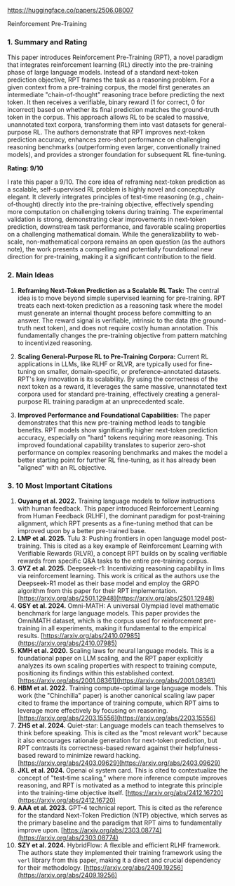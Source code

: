 https://huggingface.co/papers/2506.08007

Reinforcement Pre-Training

### 1. Summary and Rating

This paper introduces Reinforcement Pre-Training (RPT), a novel paradigm that integrates reinforcement learning (RL) directly into the pre-training phase of large language models. Instead of a standard next-token prediction objective, RPT frames the task as a reasoning problem. For a given context from a pre-training corpus, the model first generates an intermediate "chain-of-thought" reasoning trace before predicting the next token. It then receives a verifiable, binary reward (1 for correct, 0 for incorrect) based on whether its final prediction matches the ground-truth token in the corpus. This approach allows RL to be scaled to massive, unannotated text corpora, transforming them into vast datasets for general-purpose RL. The authors demonstrate that RPT improves next-token prediction accuracy, enhances zero-shot performance on challenging reasoning benchmarks (outperforming even larger, conventionally trained models), and provides a stronger foundation for subsequent RL fine-tuning.

**Rating: 9/10**

I rate this paper a 9/10. The core idea of reframing next-token prediction as a scalable, self-supervised RL problem is highly novel and conceptually elegant. It cleverly integrates principles of test-time reasoning (e.g., chain-of-thought) directly into the pre-training objective, effectively spending more computation on challenging tokens during training. The experimental validation is strong, demonstrating clear improvements in next-token prediction, downstream task performance, and favorable scaling properties on a challenging mathematical domain. While the generalizability to web-scale, non-mathematical corpora remains an open question (as the authors note), the work presents a compelling and potentially foundational new direction for pre-training, making it a significant contribution to the field.

### 2. Main Ideas

1.  **Reframing Next-Token Prediction as a Scalable RL Task:** The central idea is to move beyond simple supervised learning for pre-training. RPT treats each next-token prediction as a reasoning task where the model must generate an internal thought process before committing to an answer. The reward signal is verifiable, intrinsic to the data (the ground-truth next token), and does not require costly human annotation. This fundamentally changes the pre-training objective from pattern matching to incentivized reasoning.

2.  **Scaling General-Purpose RL to Pre-Training Corpora:** Current RL applications in LLMs, like RLHF or RLVR, are typically used for fine-tuning on smaller, domain-specific, or preference-annotated datasets. RPT's key innovation is its scalability. By using the correctness of the next token as a reward, it leverages the same massive, unannotated text corpora used for standard pre-training, effectively creating a general-purpose RL training paradigm at an unprecedented scale.

3.  **Improved Performance and Foundational Capabilities:** The paper demonstrates that this new pre-training method leads to tangible benefits. RPT models show significantly higher next-token prediction accuracy, especially on "hard" tokens requiring more reasoning. This improved foundational capability translates to superior zero-shot performance on complex reasoning benchmarks and makes the model a better starting point for further RL fine-tuning, as it has already been "aligned" with an RL objective.

### 3. 10 Most Important Citations

1.  **Ouyang et al. 2022.** Training language models to follow instructions with human feedback. This paper introduced Reinforcement Learning from Human Feedback (RLHF), the dominant paradigm for post-training alignment, which RPT presents as a fine-tuning method that can be improved upon by a better pre-trained base.
2.  **LMP et al. 2025.** Tulu 3: Pushing frontiers in open language model post-training. This is cited as a key example of Reinforcement Learning with Verifiable Rewards (RLVR), a concept RPT builds on by scaling verifiable rewards from specific Q&A tasks to the entire pre-training corpus.
3.  **GYZ et al. 2025.** Deepseek-r1: Incentivizing reasoning capability in llms via reinforcement learning. This work is critical as the authors use the Deepseek-R1 model as their base model and employ the GRPO algorithm from this paper for their RPT implementation. [https://arxiv.org/abs/2501.12948](https://arxiv.org/abs/2501.12948)
4.  **GSY et al. 2024.** Omni-MATH: A universal Olympiad level mathematic benchmark for large language models. This paper provides the OmniMATH dataset, which is the corpus used for reinforcement pre-training in all experiments, making it fundamental to the empirical results. [https://arxiv.org/abs/2410.07985](https://arxiv.org/abs/2410.07985)
5.  **KMH et al. 2020.** Scaling laws for neural language models. This is a foundational paper on LLM scaling, and the RPT paper explicitly analyzes its own scaling properties with respect to training compute, positioning its findings within this established context. [https://arxiv.org/abs/2001.08361](https://arxiv.org/abs/2001.08361)
6.  **HBM et al. 2022.** Training compute-optimal large language models. This work (the "Chinchilla" paper) is another canonical scaling law paper cited to frame the importance of training compute, which RPT aims to leverage more effectively by focusing on reasoning. [https://arxiv.org/abs/2203.15556](https://arxiv.org/abs/2203.15556)
7.  **ZHS et al. 2024.** Quiet-star: Language models can teach themselves to think before speaking. This is cited as the "most relevant work" because it also encourages rationale generation for next-token prediction, but RPT contrasts its correctness-based reward against their helpfulness-based reward to minimize reward hacking. [https://arxiv.org/abs/2403.09629](https://arxiv.org/abs/2403.09629)
8.  **JKL et al. 2024.** Openai ol system card. This is cited to contextualize the concept of "test-time scaling," where more inference compute improves reasoning, and RPT is motivated as a method to integrate this principle into the training-time objective itself. [https://arxiv.org/abs/2412.16720](https://arxiv.org/abs/2412.16720)
9.  **AAA et al. 2023.** GPT-4 technical report. This is cited as the reference for the standard Next-Token Prediction (NTP) objective, which serves as the primary baseline and the paradigm that RPT aims to fundamentally improve upon. [https://arxiv.org/abs/2303.08774](https://arxiv.org/abs/2303.08774)
10. **SZY et al. 2024.** HybridFlow: A flexible and efficient RLHF framework. The authors state they implemented their training framework using the `verl` library from this paper, making it a direct and crucial dependency for their methodology. [https://arxiv.org/abs/2409.19256](https://arxiv.org/abs/2409.19256)
